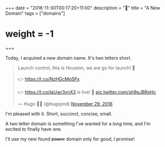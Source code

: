 +++
date = "2016-11-30T00:17:20+11:00"
description = "🚀"
title = "A New Domain"
tags = ["domains"]
# weight = -1
+++

Today, I acquired a new domain name. It's two letters short.

<blockquote class="twitter-tweet" data-lang="en"><p lang="en" dir="ltr">Launch control, this is Houston, we are go for launch! 🚀 <br><br>👉 <a href="https://t.co/NzHGcMp5Px">https://t.co/NzHGcMp5Px</a><br><br>👉 <a href="https://t.co/IaUwr3xnX3">https://t.co/IaUwr3xnX3</a> is live! 🚀 <a href="https://t.co/xh9pJBRxHc">pic.twitter.com/xh9pJBRxHc</a></p>&mdash; Hugo 👨‍💻 (@hugojmd) <a href="https://twitter.com/hugojmd/status/803574701662474240">November 29, 2016</a></blockquote> <script async src="//platform.twitter.com/widgets.js" charset="utf-8"></script>

I'm pleased with it. Short, succinct, concise, small.

A two letter domain is something I've wanted for a _long_ time, and I'm excited to finally have one.

I'll use my new found <s>power</s> domain only for good, I promise!
